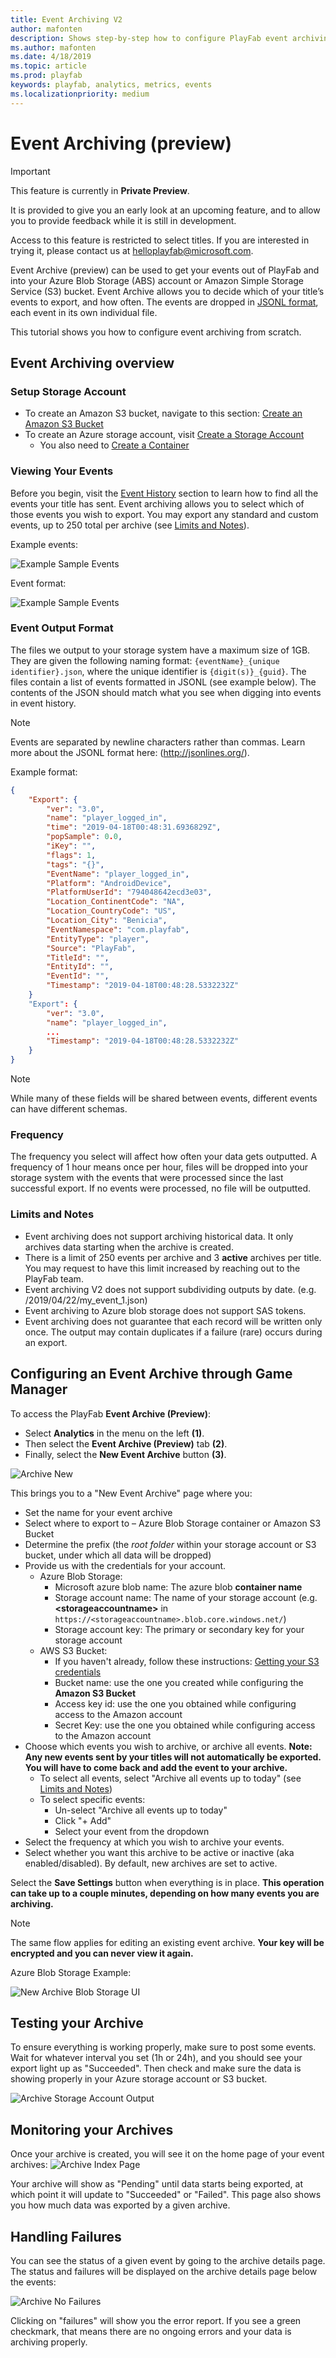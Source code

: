```yaml
---
title: Event Archiving V2
author: mafonten
description: Shows step-by-step how to configure PlayFab event archiving from scratch to output data to Azure Blob Storage or Amazon S3 bucket.
ms.author: mafonten
ms.date: 4/18/2019
ms.topic: article
ms.prod: playfab
keywords: playfab, analytics, metrics, events
ms.localizationpriority: medium
---
```


# Event Archiving (preview)

> [!IMPORTANT]
> This feature is currently in **Private Preview**.  
>
> It is provided to give you an early look at an upcoming feature, and to allow you to provide feedback while it is still in development.  
>
> Access to this feature is restricted to select titles. If you are interested in trying it, please contact us at [helloplayfab@microsoft.com](mailto:helloplayfab@microsoft.com).


Event Archive (preview) can be used to get your events out of PlayFab and into your Azure Blob Storage (ABS) account or Amazon Simple Storage Service (S3) bucket. Event Archive allows you to decide which of your title’s events to export, and how often. The events are dropped in [JSONL format](#event-output-format), each event in its own individual file.

This tutorial shows you how to configure event archiving from scratch. 

## Event Archiving overview

### Setup Storage Account

- To create an Amazon S3 bucket, navigate to this section:  [Create an Amazon S3 Bucket](configure-s3-bucket.md)
- To create an Azure storage account, visit [Create a Storage Account](https://docs.microsoft.com/en-us/azure/storage/common/storage-quickstart-create-account?tabs=azure-portal)
  - You  also need to [Create a Container](https://docs.microsoft.com/en-us/azure/storage/blobs/storage-quickstart-blobs-portal) 

### Viewing Your Events

Before you begin, visit the [Event History](event-history.md) section to learn how to find all the events your title has sent. Event archiving allows you to select which of those events you wish to export. You may export any standard and custom events, up to 250 total per archive (see [Limits and Notes](#limits-and-notes)).

Example events:

![Example Sample Events](media/tutorials/event-archive-sample-events.png)

Event format:

![Example Sample Events](media/tutorials/event-archive-event-history-sample-event.png)  

### Event Output Format

The files we output to your storage system have a maximum size of 1GB. They are given the following naming format:
`{eventName}_{unique identifier}.json`, where the unique identifier is `{digit(s)}_{guid}`. The files contain a list of events formatted in JSONL (see example below). The contents of the JSON should match what you see when digging into events in event history.

> [!NOTE]
> Events are separated by newline characters rather than commas. Learn more about the JSONL format here: (http://jsonlines.org/).

Example format:

```json
{
    "Export": {
        "ver": "3.0",
        "name": "player_logged_in",
        "time": "2019-04-18T00:48:31.6936829Z",
        "popSample": 0.0,
        "iKey": "",
        "flags": 1,
        "tags": "{}",
        "EventName": "player_logged_in",
        "Platform": "AndroidDevice",
        "PlatformUserId": "794048642ecd3e03",
        "Location_ContinentCode": "NA",
        "Location_CountryCode": "US",
        "Location_City": "Benicia",
        "EventNamespace": "com.playfab",
        "EntityType": "player",
        "Source": "PlayFab",
        "TitleId": "",
        "EntityId": "",
        "EventId": "",
        "Timestamp": "2019-04-18T00:48:28.5332232Z"
    }
    "Export": {
        "ver": "3.0",
        "name": "player_logged_in",
        ...
        "Timestamp": "2019-04-18T00:48:28.5332232Z"
    }
}
```

> [!NOTE]
> While many of these fields will be shared between events, different events can have different schemas.

### Frequency

The frequency you select will affect how often your data gets outputted. A frequency of 1 hour means once per hour, files will be dropped into your storage system with the events that were processed since the last successful export. If no events were processed, no file will be outputted. 

### Limits and Notes

* Event archiving does not support archiving historical data. It only archives data starting when the archive is created.
* There is a limit of 250 events per archive and 3 **active** archives per title. You may request to have this limit increased by reaching out to the PlayFab team.
* Event archiving V2 does not support subdividing outputs by date. (e.g. /2019/04/22/my_event_1.json)
* Event archiving to Azure blob storage does not support SAS tokens.
* Event archiving does not guarantee that each record will be written only once. The output may contain duplicates if a failure (rare) occurs during an export.

## Configuring an Event Archive through Game Manager

To access the PlayFab **Event Archive (Preview)**:

- Select **Analytics** in the menu on the left **(1)**.
- Then select the **Event Archive (Preview)** tab **(2)**.
- Finally, select the **New Event Archive** button **(3)**.

![Archive New](media/tutorials/event-archive-new.png) 

This brings you to a "New Event Archive" page where you:

- Set the name for your event archive
- Select where to export to – Azure Blob Storage container or Amazon S3 Bucket
- Determine the prefix (the *root folder* within your storage account or S3 bucket, under which all data will be dropped)
- Provide us with the credentials for your account.
  - Azure Blob Storage:
    - Microsoft azure blob name: The azure blob **container name**
    - Storage account name: The name of your storage account (e.g. **\<storageaccountname>** in `https://<storageaccountname>.blob.core.windows.net/`)
    - Storage account key: The primary or secondary key for your storage account
  - AWS S3 Bucket:
    - If you haven't already, follow these instructions: [Getting your S3 credentials](configure-s3-bucket.md)   
    - Bucket name: use the one you created while configuring the **Amazon S3 Bucket**
    - Access key id: use the one you obtained while configuring access to the Amazon account
    - Secret Key: use the one you obtained while configuring access to the Amazon account
- Choose which events you wish to archive, or archive all events. **Note: Any new events sent by your titles will not automatically be exported. You will have to come back and add the event to your archive.**
    - To select all events, select "Archive all events up to today" (see [Limits and Notes](#limits-and-notes))
    - To select specific events:
      - Un-select "Archive all events up to today"
      - Click "+ Add"
      - Select your event from the dropdown
- Select the frequency at which you wish to archive your events.
- Select whether you want this archive to be active or inactive (aka enabled/disabled). By default, new archives are set to active.

Select the **Save Settings** button when everything is in place. **This operation can take up to a couple minutes, depending on how many events you are archiving.**

> [!NOTE]
> The same flow applies for editing an existing event archive. **Your key will be encrypted and you can never view it again.**

Azure Blob Storage Example:

![New Archive Blob Storage UI](media/tutorials/event-archive-azure-blob-ui.png)  

## Testing your Archive

To ensure everything is working properly, make sure to post some events. Wait for whatever interval you set (1h or 24h), and you should see your export light up as "Succeeded". Then check and make sure the data is showing properly in your Azure storage account or S3 bucket.

![Archive Storage Account Output](media/tutorials/event-archive-storage-output.png)

## Monitoring your Archives

Once your archive is created, you will see it on the home page of your event archives:
![Archive Index Page](media/tutorials/event-archive-index-page.png)  

Your archive will show as "Pending" until data starts being exported, at which point it will update to "Succeeded" or "Failed". This page also shows you how much data was exported by a given archive. 

## Handling Failures

You can see the status of a given event by going to the archive details page. The status and failures will be displayed on the archive details page below the events:

![Archive No Failures](media/tutorials/event-archive-failures.png)  

Clicking on "failures" will show you the error report. If you see a green checkmark, that means there are no ongoing errors and your data is archiving properly.